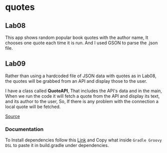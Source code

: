 # quotes

## Lab08

This app shows random popular book quotes with the author name,
It chooses one quote each time it is run.
And I used GSON to parse the .json file. 

## Lab09
Rather than using a hardcoded file of JSON data with quotes as in Lab08,
the quotes will be grabbed from an API and display those to the user.

I have a class called **QuoteAPI**, That includes the API's data
and in the main,
When we run the code it will fetch a quote from the API and display its text, and its author to the user,
So, If there is any problem with the connection a local quote will be fetched.

[Source](https://stackoverflow.com/questions/3869372/java-io-ioexception-server-returned-http-response-code-403-for-url)


### Documentation
To Install dependencies follow this [Link](https://search.maven.org/artifact/com.google.code.gson/gson/2.8.7/jar)
and Copy what inside `Gradle Groovy DSL` to paste it in build.gradle under dependencies.
